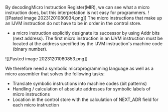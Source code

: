 
By decodingMicro Instruction Register(MIR), we can see what a micro
instruction does, but this interpretation is not easy for programmers.
![[Pasted image 20231201080934.png]]
The micro instructions that make up an IJVM instruction do not have
to be in order in the control store.
* a micro instruction explicitly designate its successor by using Addr bits (next address).
The first micro instruction in an IJVM instruction must be located at the
address specified by the IJVM instruction's machine code (binary number).

![[Pasted image 20231201080853.png]]

We therefore need a symbolic microprogramming language as well as 
a micro assembler that solves the following tasks:
* Translate symbolic instructions into machine codes (bit patterns)
* Handling / calculation of absolute addresses for symbolic labels of micro instructions
* Location in the control store with the calculation of NEXT_ADR field for each micro instruction

#### 